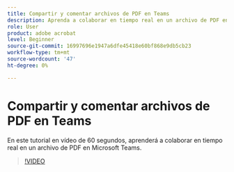 ```yaml
---
title: Compartir y comentar archivos de PDF en Teams
description: Aprenda a colaborar en tiempo real en un archivo de PDF en Microsoft Teams
role: User
product: adobe acrobat
level: Beginner
source-git-commit: 16997696e1947a6dfe45418e60bf868e9db5cb23
workflow-type: tm+mt
source-wordcount: '47'
ht-degree: 0%

---
```


# Compartir y comentar archivos de PDF en Teams

En este tutorial en vídeo de 60 segundos, aprenderá a colaborar en tiempo real en un archivo de PDF en Microsoft Teams.

>[!VIDEO](https://video.tv.adobe.com/v/343048?quality=12&learn=on&hidetitle=true)